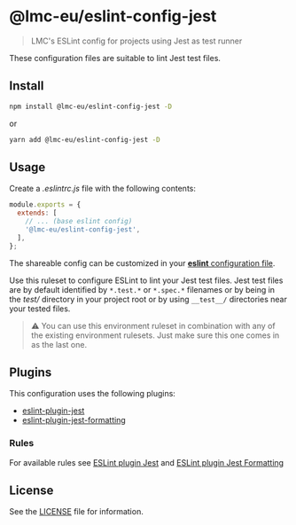 # @lmc-eu/eslint-config-jest

> LMC's ESLint config for projects using Jest as test runner

These configuration files are suitable to lint Jest test files.

## Install

```bash
npm install @lmc-eu/eslint-config-jest -D
```

or

```bash
yarn add @lmc-eu/eslint-config-jest -D
```

## Usage

Create a _.eslintrc.js_ file with the following contents:

```js
module.exports = {
  extends: [
    // ... (base eslint config)
    '@lmc-eu/eslint-config-jest',
  ],
};
```

The shareable config can be customized in your [**eslint** configuration file](https://eslint.org/docs/user-guide/configuring).

Use this ruleset to configure ESLint to lint your Jest test files. Jest test files are by default identified by `*.test.*` or `*.spec.*` filenames or by being in the _test/_ directory in your project root or by using `__test__/` directories near your tested files.

> ⚠️ You can use this environment ruleset in combination with any of the existing environment rulesets. Just make sure this one comes in as the last one.

## Plugins

This configuration uses the following plugins:

- [eslint-plugin-jest](https://github.com/jest-community/eslint-plugin-jest)
- [eslint-plugin-jest-formatting](https://github.com/dangreenisrael/eslint-plugin-jest-formatting)

### Rules

For available rules see [ESLint plugin Jest](https://github.com/jest-community/eslint-plugin-jest/tree/main/docs/rules) and [ESLint plugin Jest Formatting](https://github.com/dangreenisrael/eslint-plugin-jest-formatting/tree/master/docs/rules)

## License

See the [LICENSE](LICENSE) file for information.
